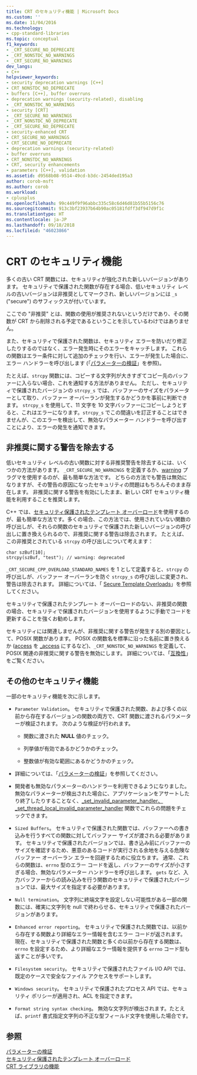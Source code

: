 ```yaml
---
title: CRT のセキュリティ機能 | Microsoft Docs
ms.custom: ''
ms.date: 11/04/2016
ms.technology:
- cpp-standard-libraries
ms.topic: conceptual
f1_keywords:
- _CRT_SECURE_NO_DEPRECATE
- _CRT_NONSTDC_NO_WARNINGS
- _CRT_SECURE_NO_WARNINGS
dev_langs:
- C++
helpviewer_keywords:
- security deprecation warnings [C++]
- CRT_NONSTDC_NO_DEPRECATE
- buffers [C++], buffer overruns
- deprecation warnings (security-related), disabling
- _CRT_NONSTDC_NO_WARNINGS
- security [CRT]
- _CRT_SECURE_NO_WARNINGS
- _CRT_NONSTDC_NO_DEPRECATE
- _CRT_SECURE_NO_DEPRECATE
- security-enhanced CRT
- CRT_SECURE_NO_WARNINGS
- CRT_SECURE_NO_DEPRECATE
- deprecation warnings (security-related)
- buffer overruns
- CRT_NONSTDC_NO_WARNINGS
- CRT, security enhancements
- parameters [C++], validation
ms.assetid: d9568b08-9514-49cd-b3dc-2454ded195a3
author: corob-msft
ms.author: corob
ms.workload:
- cplusplus
ms.openlocfilehash: 99c449f9f96abbc335c58c6d46d81b55b5156c76
ms.sourcegitcommit: 913c3bf23937b64b90ac05181fdff3df947d9f1c
ms.translationtype: HT
ms.contentlocale: ja-JP
ms.lasthandoff: 09/18/2018
ms.locfileid: "46023866"
---
```

# <a name="security-features-in-the-crt"></a>CRT のセキュリティ機能

多くの古い CRT 関数には、セキュリティが強化された新しいバージョンがあります。 セキュリティで保護された関数が存在する場合、低いセキュリティ レベルの古いバージョンは非推奨としてマークされ、新しいバージョンには `_s` ("secure") のサフィックスが付いています。

ここでの "非推奨" とは、関数の使用が推奨されないというだけであり、その関数が CRT から削除される予定であるということを示しているわけではありません。

また、セキュリティで保護された関数は、セキュリティ エラーを防いだり修正したりするのではなく、エラー発生時にそのエラーをキャッチします。 これらの関数はエラー条件に対して追加のチェックを行い、エラーが発生した場合に、エラー ハンドラーを呼び出します (「[パラメーターの検証](../c-runtime-library/parameter-validation.md)」を参照)。

たとえば、`strcpy` 関数には、コピーする文字列が大きすぎてコピー先のバッファーに入らない場合、これを通知する方法がありません。 ただし、セキュリティで保護されたバージョンの `strcpy_s` では、バッファーのサイズをパラメーターとして取り、バッファー オーバーランが発生するかどうかを事前に判断できます。 `strcpy_s` を使用して、11 文字を 10 文字バッファーにコピーしようとすると、これはエラーになります。`strcpy_s` でこの間違いを訂正することはできませんが、このエラーを検出して、無効なパラメーター ハンドラーを呼び出すことにより、エラーの発生を通知できます。

## <a name="eliminating-deprecation-warnings"></a>非推奨に関する警告を除去する

低いセキュリティ レベルの古い関数に対する非推奨警告を除去するには、いくつかの方法があります。 `_CRT_SECURE_NO_WARNINGS` を定義するか、[warning](../preprocessor/warning.md) プラグマを使用するのが、最も簡単な方法です。 どちらの方法でも警告は無効になりますが、その警告の原因になったセキュリティの問題はもちろんそのまま存在します。 非推奨に関する警告を有効にしたまま、新しい CRT セキュリティ機能を利用することを推奨します。

C++ では、[セキュリティ保護されたテンプレート オーバーロード](../c-runtime-library/secure-template-overloads.md)を使用するのが、最も簡単な方法です。多くの場合、この方法では、使用されていない関数の呼び出しが、それらの関数のセキュリティで保護された新しいバージョンの呼び出しに置き換えられるので、非推奨に関する警告は除去されます。 たとえば、この非推奨とされている `strcpy` の呼び出しについて考えます：

```
char szBuf[10];
strcpy(szBuf, "test"); // warning: deprecated
```

`_CRT_SECURE_CPP_OVERLOAD_STANDARD_NAMES` を 1 として定義すると、`strcpy` の呼び出しが、バッファー オーバーランを防ぐ `strcpy_s` の呼び出しに変更され、警告は除去されます。 詳細については、「 [Secure Template Overloads](../c-runtime-library/secure-template-overloads.md)」を参照してください。

セキュリティで保護されたテンプレート オーバーロードのない、非推奨の関数の場合、セキュリティで保護されたバージョンを使用するように手動でコードを更新することを強くお勧めします。

セキュリティには関連しませんが、非推奨に関する警告が発生する別の要因として、POSIX 関数があります。 POSIX の関数名を標準に沿った名前に置き換えるか ([access](../c-runtime-library/reference/access-crt.md) を [_access](../c-runtime-library/reference/access-waccess.md) にするなど)、`_CRT_NONSTDC_NO_WARNINGS` を定義して、POSIX 関連の非推奨に関する警告を無効にします。 詳細については、「[互換性](compatibility.md)」をご覧ください。

## <a name="additional-security-features"></a>その他のセキュリティ機能

一部のセキュリティ機能を次に示します。

- `Parameter Validation`。 セキュリティで保護された関数、および多くの以前から存在するバージョンの関数の両方で、CRT 関数に渡されるパラメーターが検証されます。 次のような検証が行われます。

   - 関数に渡された **NULL** 値のチェック。

   - 列挙値が有効であるかどうかのチェック。

   - 整数値が有効な範囲にあるかどうかのチェック。

- 詳細については、「[パラメーターの検証](../c-runtime-library/parameter-validation.md)」を参照してください。

- 開発者も無効なパラメーターのハンドラーを利用できるようになりました。 無効なパラメーターが検出された場合に、アプリケーションをアサートしたり終了したりすることなく、[_set_invalid_parameter_handler、_set_thread_local_invalid_parameter_handler](../c-runtime-library/reference/set-invalid-parameter-handler-set-thread-local-invalid-parameter-handler.md) 関数でこれらの問題をチェックできます。

- `Sized Buffers`。 セキュリティで保護された関数では、バッファーへの書き込みを行うすべての関数に対してバッファー サイズが渡される必要があります。 セキュリティで保護されたバージョンでは、書き込み前にバッファーのサイズを確認するため、悪意のあるコードが実行される余地を与える危険なバッファー オーバーラン エラーを回避するために役立ちます。 通常、これらの関数は、`errno` 型のエラー コードを返し、バッファーのサイズが小さすぎる場合、無効なパラメーター ハンドラーを呼び出します。 `gets` など、入力バッファーからの読み込みを行う関数のセキュリティで保護されたバージョンでは、最大サイズを指定する必要があります。

- `Null termination`。 文字列に終端文字を設定しない可能性がある一部の関数には、確実に文字列を null で終わらせる、セキュリティで保護されたバージョンがあります。

- `Enhanced error reporting`。 セキュリティで保護された関数では、以前から存在する関数より詳細なエラー情報を含むエラー コードが返されます。 現在、セキュリティで保護された関数と多くの以前から存在する関数は、`errno` を設定するため、より詳細なエラー情報を提供する `errno` コード型も返すことが多いです。

- `Filesystem security`。 セキュリティで保護されたファイル I/O API では、既定のケースで安全なファイル アクセスをサポートします。

- `Windows security`。 セキュリティで保護されたプロセス API では、セキュリティ ポリシーが適用され、ACL を指定できます。

- `Format string syntax checking`。 無効な文字列が検出されます。たとえば、`printf` 書式指定文字列の不正な型フィールド文字を使用した場合です。

## <a name="see-also"></a>参照

[パラメーターの検証](../c-runtime-library/parameter-validation.md)<br/>
[セキュリティ保護されたテンプレート オーバーロード](../c-runtime-library/secure-template-overloads.md)<br/>
[CRT ライブラリの機能](../c-runtime-library/crt-library-features.md)